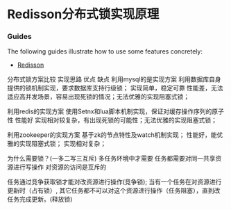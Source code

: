 # Redisson分布式锁实现原理

### Guides
The following guides illustrate how to use some features concretely:

* [Redisson](https://redisson.org/)

分布式锁方案比较 
                       实现思路                                               优点                缺点
利用mysql的是实现方案  利用数据库自身提供的锁机制实现，要求数据库支持行级锁； 实现简单，稳定可靠   性能差，无法适应高并发场景，容易出现死锁的情况；无法优雅的实现阻塞式锁；

利用redis的实现方案   使用Setnx和lua脚本机制实现，保证对缓存操作序列的原子性  性能好                实现相对较复杂，有出现死锁的可能性；无法优雅的实现阻塞式锁；

利用zookeeper的实现方案 基于zk的节点特性及watch机制实现；                 性能好，能优雅的实现阻塞式锁；  实现相对复杂；

为什么需要锁？(一多二写三互斥)
多任务环境中才需要
任务都需要对同一共享资源进行写操作
对资源的访问是互斥的

任务通过竞争获取锁才能对改资源进行操作(竞争锁);
当有一个任务在对资源进行更新时（占有锁）,
其它任务都不可以对这个资源进行操作（任务阻塞），直到改任务完成更新。(释放锁)



